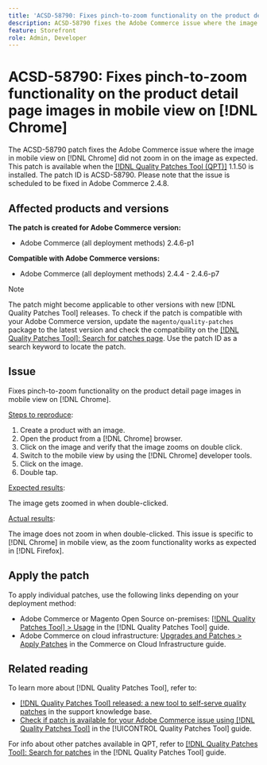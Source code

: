 ```yaml
---
title: 'ACSD-58790: Fixes pinch-to-zoom functionality on the product detail page images in mobile view on [!DNL Chrome]'
description: ACSD-58790 fixes the Adobe Commerce issue where the image in mobile view on [!DNL Chrome] did not zoom in on the image as expected.
feature: Storefront
role: Admin, Developer
---
```


# ACSD-58790: Fixes pinch-to-zoom functionality on the product detail page images in mobile view on [!DNL Chrome]

The ACSD-58790 patch fixes the Adobe Commerce issue where the image in mobile view on [!DNL Chrome] did not zoom in on the image as expected. This patch is available when the [[!DNL Quality Patches Tool (QPT)]](https://experienceleague.adobe.com/en/docs/commerce-knowledge-base/kb/announcements/commerce-announcements/magento-quality-patches-released-new-tool-to-self-serve-quality-patches) 1.1.50 is installed. The patch ID is ACSD-58790. Please note that the issue is scheduled to be fixed in Adobe Commerce 2.4.8.

## Affected products and versions

**The patch is created for Adobe Commerce version:**

* Adobe Commerce (all deployment methods) 2.4.6-p1

**Compatible with Adobe Commerce versions:**

* Adobe Commerce (all deployment methods) 2.4.4 - 2.4.6-p7

>[!NOTE]
>
>The patch might become applicable to other versions with new [!DNL Quality Patches Tool] releases. To check if the patch is compatible with your Adobe Commerce version, update the `magento/quality-patches` package to the latest version and check the compatibility on the [[!DNL Quality Patches Tool]: Search for patches page](https://experienceleague.adobe.com/tools/commerce-quality-patches/index.html). Use the patch ID as a search keyword to locate the patch.

## Issue

Fixes pinch-to-zoom functionality on the product detail page images in mobile view on [!DNL Chrome].

<u>Steps to reproduce</u>:

1. Create a product with an image.
1. Open the product from a [!DNL Chrome] browser.
1. Click on the image and verify that the image zooms on double click.
1. Switch to the mobile view by using the [!DNL Chrome] developer tools.
1. Click on the image.
1. Double tap.

<u>Expected results</u>:

The image gets zoomed in when double-clicked.

<u>Actual results</u>:

The image does not zoom in when double-clicked. This issue is specific to [!DNL Chrome] in mobile view, as the zoom functionality works as expected in [!DNL Firefox].

## Apply the patch

To apply individual patches, use the following links depending on your deployment method:

* Adobe Commerce or Magento Open Source on-premises: [[!DNL Quality Patches Tool] > Usage](https://experienceleague.adobe.com/docs/commerce-operations/tools/quality-patches-tool/usage.html) in the [!DNL Quality Patches Tool] guide.
* Adobe Commerce on cloud infrastructure: [Upgrades and Patches > Apply Patches](https://experienceleague.adobe.com/docs/commerce-cloud-service/user-guide/develop/upgrade/apply-patches.html) in the Commerce on Cloud Infrastructure guide.

## Related reading

To learn more about [!DNL Quality Patches Tool], refer to:

* [[!DNL Quality Patches Tool] released: a new tool to self-serve quality patches](https://experienceleague.adobe.com/en/docs/commerce-knowledge-base/kb/announcements/commerce-announcements/magento-quality-patches-released-new-tool-to-self-serve-quality-patches) in the support knowledge base.
* [Check if patch is available for your Adobe Commerce issue using [!DNL Quality Patches Tool]](/help/tools/quality-patches-tool/patches-available-in-qpt/check-patch-for-magento-issue-with-magento-quality-patches.md) in the [!UICONTROL Quality Patches Tool] guide.


For info about other patches available in QPT, refer to [[!DNL Quality Patches Tool]: Search for patches](https://experienceleague.adobe.com/tools/commerce-quality-patches/index.html) in the [!DNL Quality Patches Tool] guide.
